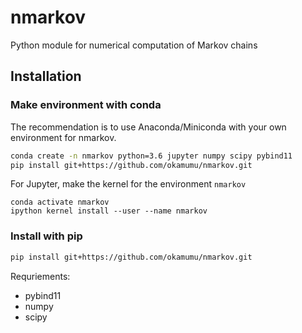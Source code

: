 # nmarkov

Python module for numerical computation of Markov chains

## Installation

### Make environment with conda

The recommendation is to use Anaconda/Miniconda with your own environment for nmarkov.

```sh
conda create -n nmarkov python=3.6 jupyter numpy scipy pybind11
pip install git+https://github.com/okamumu/nmarkov.git
```

For Jupyter, make the kernel for the environment `nmarkov`
```
conda activate nmarkov
ipython kernel install --user --name nmarkov
```

### Install with pip

```sh
pip install git+https://github.com/okamumu/nmarkov.git
```

Requriements:
- pybind11
- numpy
- scipy

